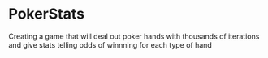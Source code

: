 # PokerStats
Creating a game that will deal out poker hands with thousands of iterations and give stats telling odds of winnning for each type of hand
